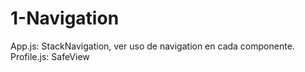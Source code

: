 # 1-Navigation

App.js: StackNavigation, ver uso de navigation en cada componente.
Profile.js: SafeView

